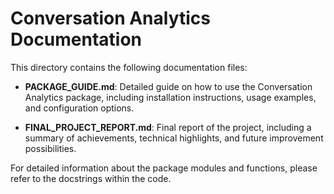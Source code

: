 # Conversation Analytics Documentation

This directory contains the following documentation files:

- **PACKAGE_GUIDE.md**: Detailed guide on how to use the Conversation Analytics package, including installation instructions, usage examples, and configuration options.

- **FINAL_PROJECT_REPORT.md**: Final report of the project, including a summary of achievements, technical highlights, and future improvement possibilities.

For detailed information about the package modules and functions, please refer to the docstrings within the code. 